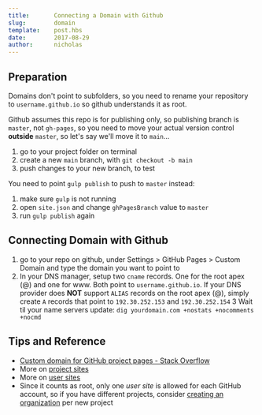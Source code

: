 ```yaml
---
title:       Connecting a Domain with Github
slug:        domain
template:    post.hbs
date:        2017-08-29
author:      nicholas
---
```

## Preparation

Domains don't point to subfolders, so you need to rename your repository to `username.github.io` so github understands it as root.

Github assumes this repo is for publishing only, so publishing branch is `master`, not `gh-pages`, so you need to move your actual version control **outside** `master`, so let's say we'll move it to `main`...

1. go to your project folder on terminal
1. create a new `main` branch, with `git checkout -b main`
1. push changes to your new branch, to test

You need to point `gulp publish` to push to `master` instead:

1. make sure `gulp` is not running
1. open `site.json` and change `ghPagesBranch` value to `master`
1. run `gulp publish` again

## Connecting Domain with Github

1. go to your repo on github, under Settings > GitHub Pages > Custom Domain and type the domain you want to point to
2. In your DNS manager, setup two `cname` records. One for the root apex (@) and one for www. Both point to `username.github.io`. If your DNS provider does **NOT** support `ALIAS` records on the root apex (@), simply create `A` records that point to `192.30.252.153` and `192.30.252.154`
3 Wait til your name servers update: `dig yourdomain.com +nostats +nocomments +nocmd`

## Tips and Reference

- [Custom domain for GitHub project pages - Stack Overflow](https://stackoverflow.com/a/9123911/3754357)
- More on [project sites](https://help.github.com/articles/user-organization-and-project-pages/#project-pages)
- More on [user sites](https://help.github.com/articles/user-organization-and-project-pages/#user--organization-pages)
- Since it counts as root, only one *user site* is allowed for each GitHub account, so if you have different projects, consider [creating an organization](https://github.com/organizations/new) per new project